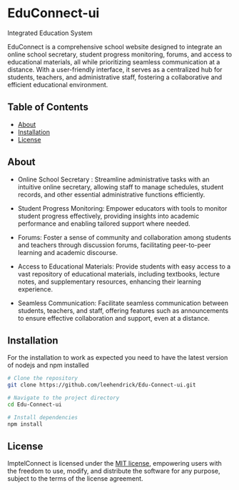 # EduConnect-ui
Integrated Education System

EduConnect is a comprehensive school website designed to integrate an online school secretary, student progress monitoring, forums, and access to educational materials, all while prioritizing seamless communication at a distance. With a user-friendly interface, it serves as a centralized hub for students, teachers, and administrative staff, fostering a collaborative and efficient educational environment.

## Table of Contents

- [About](#about)
- [Installation](#installation)
- [License](#license)

## About
* Online School Secretary : Streamline administrative tasks with an intuitive online secretary, allowing staff to manage schedules, student records, and other essential administrative functions efficiently.

* Student Progress Monitoring: Empower educators with tools to monitor student progress effectively, providing insights into academic performance and enabling tailored support where needed.

* Forums: Foster a sense of community and collaboration among students and teachers through discussion forums, facilitating peer-to-peer learning and academic discourse.

* Access to Educational Materials: Provide students with easy access to a vast repository of educational materials, including textbooks, lecture notes, and supplementary resources, enhancing their learning experience.

* Seamless Communication: Facilitate seamless communication between students, teachers, and staff, offering features such as announcements to ensure effective collaboration and support, even at a distance.
## Installation

For the installation to work as expected you need to have the latest version of nodejs and npm installed

```bash
# Clone the repository
git clone https://github.com/leehendrick/Edu-Connect-ui.git

# Navigate to the project directory
cd Edu-Connect-ui

# Install dependencies
npm install

```

## License
ImptelConnect is licensed under the [MIT license](https://opensource.org/licenses/MIT), empowering users with the freedom to use, modify, and distribute the software for any purpose, subject to the terms of the license agreement.
